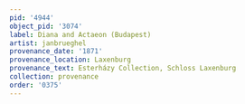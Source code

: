 ```yaml
---
pid: '4944'
object_pid: '3074'
label: Diana and Actaeon (Budapest)
artist: janbrueghel
provenance_date: '1871'
provenance_location: Laxenburg
provenance_text: Esterházy Collection, Schloss Laxenburg
collection: provenance
order: '0375'
---
```

